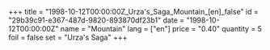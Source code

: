 +++
title = "1998-10-12T00:00:00Z_Urza's_Saga_Mountain_[en]_false"
id = "29b39c91-e367-487d-9820-893870df23b1"
date = "1998-10-12T00:00:00Z"
name = "Mountain"
lang = ["en"]
price = "0.40"
quantity = 5
foil = false
set = "Urza's Saga"
+++

